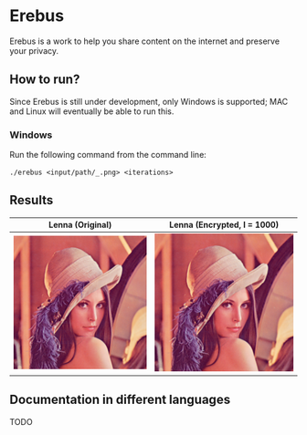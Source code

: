 # Erebus

Erebus is a work to help you share content on the internet and preserve your privacy.

## How to run?

Since Erebus is still under development, only Windows is supported; MAC and Linux will eventually be able to run this.

### Windows

Run the following command from the command line:

```batch
./erebus <input/path/_.png> <iterations>
```

## Results


| **Lenna (Original)**            | **Lenna (Encrypted, I = 1000)** |
|:-------------------------------:|:-------------------------------:|
| ![](./docs/resources/lenna.png) | ![](./docs/resources/lenna.png) |

## Documentation in different languages

TODO